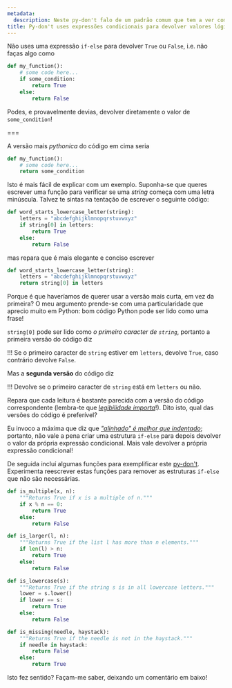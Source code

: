 ```yaml
---
metadata:
  description: Neste py-don't falo de um padrão comum que tem a ver com valores lógicos.
title: Py-don't uses expressões condicionais para devolver valores lógicos
---
```


Não uses uma expressão `if-else` para devolver `True` ou `False`, i.e. não faças algo como

```py
def my_function():
    # some code here...
    if some_condition:
        return True
    else:
        return False
```

Podes, e provavelmente devias, devolver diretamente o valor de `some_condition`!

===

A versão mais _pythonica_ do código em cima seria

```py
def my_function():
    # some code here...
    return some_condition
```

Isto é mais fácil de explicar com um exemplo. Suponha-se que queres escrever uma função para verificar se uma _string_ começa com uma letra minúscula. Talvez te sintas na tentação de escrever o seguinte código:

```py
def word_starts_lowercase_letter(string):
    letters = "abcdefghijklmnopqrstuvwxyz"
    if string[0] in letters:
        return True
    else:
        return False
```

mas repara que é mais elegante e conciso escrever

```py
def word_starts_lowercase_letter(string):
    letters = "abcdefghijklmnopqrstuvwxyz"
    return string[0] in letters
```

Porque é que haveríamos de querer usar a versão mais curta, em vez da primeira? O meu argumento prende-se com uma particularidade que aprecio muito em Python: bom código Python pode ser lido como uma frase!

`string[0]` pode ser lido como _o primeiro caracter de `string`_, portanto a primeira versão do código diz

!!! Se o primeiro caracter de `string` estiver em `letters`, devolve `True`, caso contrário devolve `False`.

Mas a **segunda versão** do código diz

!!! Devolve se o primeiro caracter de `string` está em `letters` ou não.

Repara que cada leitura é bastante parecida com a versão do código correspondente (lembra-te que [_legibilidade importa_](../zen-of-python "readability counts")!). Dito isto, qual das versões do código é preferível?

Eu invoco a máxima que diz que [_"alinhado" é melhor que indentado_](../zen-of-python "flat is better than nested"); portanto, não vale a pena criar uma estrutura `if-else` para depois devolver o valor da própria expressão condicional. Mais vale devolver a própria expressão condicional!

De seguida incluí algumas funções para exemplificar este [py-don't][pydont]. Experimenta reescrever estas funções para remover as estruturas `if-else` que não são necessárias.

```py
def is_multiple(x, n):
    """Returns True if x is a multiple of n."""
    if x % n == 0:
        return True
    else:
        return False

def is_larger(l, n):
    """Returns True if the list l has more than n elements."""
    if len(l) > n:
        return True
    else:
        return False

def is_lowercase(s):
    """Returns True if the string s is in all lowercase letters."""
    lower = s.lower()
    if lower == s:
        return True
    else:
        return False

def is_missing(needle, haystack):
    """Returns True if the needle is not in the haystack."""
    if needle in haystack:
        return False
    else:
        return True
```

Isto fez sentido? Façam-me saber, deixando um comentário em baixo!

[zen-of-python]: ../pydont-zen-of-python
[pydont]: ../.